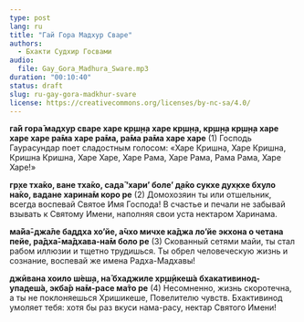 ```yaml
---
type: post
lang: ru
title: "Гай Гора Мадхур Сваре"
authors:
  - Бхакти Судхир Госвами
audio:
  file: Gay_Gora_Madhura_Sware.mp3
duration: "00:10:40"
status: draft
slug: ru-gay-gora-madkhur-svare
license: https://creativecommons.org/licenses/by-nc-sa/4.0/
---
```


<b>га̄й гора̄ мадхур сваре
харе кр̣ш̣н̣а харе кр̣ш̣н̣а, кр̣ш̣н̣а кр̣ш̣н̣а харе харе
харе ра̄ма харе ра̄ма, ра̄ма ра̄ма харе харе</b>
(1) Господь Гаурасундар поет сладостным голосом: «Харе Кришна, Харе Кришна, Кришна Кришна, Харе Харе, Харе Рама, Харе Рама, Рама Рама, Харе Харе!»

<b>гр̣хе тха̄ко, ване тха̄ко, сада̄ ‘хари’ боле’ д̣а̄ко
сукхе дух̣кхе бхуло на̄ко, вадане харина̄м коро ре</b>
(2) Домохозяин ты или отшельник, всегда воспевай Святое Имя Господа! В счастье и печали не забывай взывать к Святому Имени, наполняя свои уста нектаром Харинама.

<b>ма̄йа̄-джа̄ле баддха хо’йе, а̄чхо мичхе ка̄джа ло’йе
экхона о четана пейе, ра̄дха̄-ма̄дхава-на̄м боло ре</b>
(3) Скованный сетями майи, ты стал рабом иллюзии и тщетно трудишься. Ты обрел человеческую жизнь и сознание, воспевай же имена Радха-Мадхавы!

<b>джӣвана хоило ш́еш̣а, на̄ бхаджиле хр̣ш̣ӣкеш́а
бхакативинод-упадеш́а, экба̄р на̄м-расе ма̄то ре</b>
(4) Несомненно, жизнь скоротечна, а ты не поклоняешься Хришикеше, Повелителю чувств. Бхактивинод умоляет тебя: хотя бы раз вкуси нама-расу, нектар Святого Имени!
